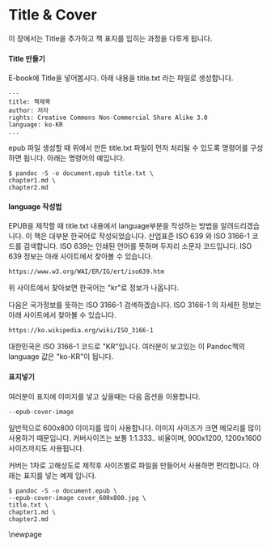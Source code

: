 
# Title & Cover
이 장에서는 Title을 추가하고 책 표지를 입히는 과정을 다루게 됩니다.

#### Title 만들기
E-book에 Title을 넣어봅시다.
아래 내용을 title.txt 라는 파일로 생성합니다.

	---
	title: 책제목
	author: 저자
	rights: Creative Commons Non-Commercial Share Alike 3.0
	language: ko-KR
	...

epub 파일 생성할 때 위에서 만든 title.txt 파일이 먼저 처리될 수 있도록
명령어를 구성하면 됩니다. 아래는 명령어의 예입니다.

	$ pandoc -S -o document.epub title.txt \
	chapter1.md \
	chapter2.md

#### language 작성법
EPUB을 제작할 때 title.txt 내용에서
language부분을 작성하는 방법을 알려드리겠습니다.
이 책은 대부분 한국어로 작성되었습니다.
산업표준 ISO 639 와 ISO 3166-1 코드를 검색합니다.
ISO 639는 인쇄된 언어를 뜻하며 두자리 소문자 코드입니다.
ISO 639 정보는 아래 사이트에서 찾아볼 수 있습니다.

	https://www.w3.org/WAI/ER/IG/ert/iso639.htm

위 사이트에서 찾아보면 한국어는 "kr"로 정보가 나옵니다.

다음은 국가정보를 뜻하는 ISO 3166-1 검색하겠습니다.
ISO 3166-1 의 자세한 정보는 아래 사이트에서 찾아볼 수 있습니다.

	https://ko.wikipedia.org/wiki/ISO_3166-1

대한민국은 ISO 3166-1 코드로 "KR"입니다.
여러분이 보고있는 이 Pandoc책의 language 값은 "ko-KR"이 됩니다.

#### 표지넣기
여러분이 표지에 이미지를 넣고 싶을때는 다음 옵션을 이용합니다.

	--epub-cover-image

일반적으로 600x800 이미지를 많이 사용합니다.
이미지 사이즈가 크면 메모리를 많이 사용하기 때문입니다.
커버사이즈는 보통 1:1.333.. 비율이며, 900x1200, 1200x1600 사이즈까지도 사용됩니다.

커버는 1차로 고해상도로 제작후 사이즈별로 파일을 만들어서 사용하면 편리합니다.
아래는 표지를 넣는 예제 입니다.

	$ pandoc -S -o document.epub \
	--epub-cover-image cover_600x800.jpg \
	title.txt \
	chapter1.md \
	chapter2.md

\newpage
